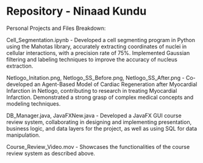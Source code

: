 # Repository - Ninaad Kundu
Personal Projects and Files Breakdown:

Cell_Segmentation.ipynb - Developed a cell segmenting program in Python using the Mahotas library, accurately extracting coordinates of nuclei in cellular interactions, with a precision rate of 75%. Implemented Gaussian filtering and labeling techniques to improve the accuracy of nucleus extraction.


Netlogo_Initation.png, Netlogo_SS_Before.png, Netlogo_SS_After.png - Co-developed an Agent-Based Model of Cardiac Regeneration after Myocardial Infarction in Netlogo, contributing to research in treating Myocardial Infarction. Demonstrated a strong grasp of complex medical concepts and modeling techniques.


DB_Manager.java, JavaFXNew.java - Developed a JavaFX GUI course review system, collaborating in designing and implementing presentation, business logic, and data layers for the project, as well as using SQL for data manipulation.

Course_Review_Video.mov - Showcases the functionalities of the course review system as described above.

